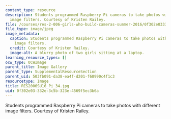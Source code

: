 ```yaml
---
content_type: resource
description: Students programmed Raspberry Pi cameras to take photos with different
  image filters. Courtesy of Kristen Railey.
file: /courses/res-2-006-girls-who-build-cameras-summer-2016/0f302e03332e3c5b323e4569f5ec3b6a_RES2006SU16_Pi_34.jpg
file_type: image/jpeg
image_metadata:
  caption: Students programmed Raspberry Pi cameras to take photos with different
    image filters.
  credit: Courtesy of Kristen Railey.
  image-alt: A blurry photo of two girls sitting at a laptop.
learning_resource_types: []
ocw_type: OCWImage
parent_title: Image Gallery
parent_type: SupplementalResourceSection
parent_uid: 503fb091-da38-ea4f-d201-f68990c4f1c3
resourcetype: Image
title: RES2006SU16_Pi_34.jpg
uid: 0f302e03-332e-3c5b-323e-4569f5ec3b6a
---
```

Students programmed Raspberry Pi cameras to take photos with different image filters. Courtesy of Kristen Railey.

